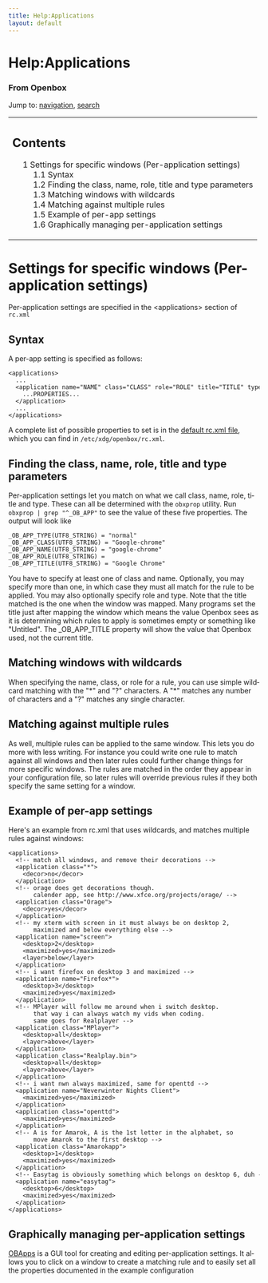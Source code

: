 ```yaml
---
title: Help:Applications
layout: default
---
```

<a name="top" id="top"></a>
<h1 class="firstHeading">Help:Applications</h1>
<div id="bodyContent">
<h3 id="siteSub">From Openbox</h3>
<div id="contentSub"></div>
<div id="jump-to-nav">Jump to: <a href="#column-one">navigation</a>, <a href="#searchInput">search</a></div>
<div id="mw-content-text" lang="en" dir="ltr" class="mw-content-ltr"><table id="toc" class="toc"><tr><td><div id="toctitle"><h2>Contents</h2></div>
<ul>
<li class="toclevel-1 tocsection-1"><a href="#Settings_for_specific_windows_.28Per-application_settings.29"><span class="tocnumber">1</span> <span class="toctext">Settings for specific windows (Per-application settings)</span></a>
<ul>
<li class="toclevel-2 tocsection-2"><a href="#Syntax"><span class="tocnumber">1.1</span> <span class="toctext">Syntax</span></a></li>
<li class="toclevel-2 tocsection-3"><a href="#Finding_the_class.2C_name.2C_role.2C_title_and_type_parameters"><span class="tocnumber">1.2</span> <span class="toctext">Finding the class, name, role, title and type parameters</span></a></li>
<li class="toclevel-2 tocsection-4"><a href="#Matching_windows_with_wildcards"><span class="tocnumber">1.3</span> <span class="toctext">Matching windows with wildcards</span></a></li>
<li class="toclevel-2 tocsection-5"><a href="#Matching_against_multiple_rules"><span class="tocnumber">1.4</span> <span class="toctext">Matching against multiple rules</span></a></li>
<li class="toclevel-2 tocsection-6"><a href="#Example_of_per-app_settings"><span class="tocnumber">1.5</span> <span class="toctext">Example of per-app settings</span></a></li>
<li class="toclevel-2 tocsection-7"><a href="#Graphically_managing_per-application_settings"><span class="tocnumber">1.6</span> <span class="toctext">Graphically managing per-application settings</span></a></li>
</ul>
</li>
</ul>
</td></tr></table>
<h1> <span class="mw-headline" id="Settings_for_specific_windows_.28Per-application_settings.29"> Settings for specific windows (Per-application settings) </span></h1>
<p>Per-application settings are specified in the &lt;applications&gt; section of <code>rc.xml</code>
</p>
<h2> <span class="mw-headline" id="Syntax"> Syntax </span></h2>
<p>A per-app setting is specified as follows:
</p>
<code><pre>
&lt;applications&gt;
  ...
  &lt;application name=&quot;NAME&quot; class=&quot;CLASS&quot; role=&quot;ROLE&quot; title=&quot;TITLE&quot; type=&quot;TYPE&quot;&gt;
    ...PROPERTIES...
  &lt;/application&gt;
  ...
&lt;/applications&gt;
</pre></code>
<p>A complete list of possible properties to set is in the <a rel="nofollow" class="external text" href="http://git.icculus.org/?p=mikachu/openbox.git;a=blob_plain;f=data/rc.xml;hb=master">default rc.xml file</a>, which you can find in <code>/etc/xdg/openbox/rc.xml</code>.
</p>
<h2> <span class="mw-headline" id="Finding_the_class.2C_name.2C_role.2C_title_and_type_parameters"> Finding the class, name, role, title and type parameters </span></h2>
<p>Per-application settings let you match on what we call class, name, role, title and type. These can all be determined with the <code>obxprop</code> utility.  Run <code>obxprop | grep "^_OB_APP"</code> to see the value of these five properties. The output will look like
</p>
<code><pre>_OB_APP_TYPE(UTF8_STRING) = &quot;normal&quot;
_OB_APP_CLASS(UTF8_STRING) = &quot;Google-chrome&quot;
_OB_APP_NAME(UTF8_STRING) = &quot;google-chrome&quot;
_OB_APP_ROLE(UTF8_STRING) = 
_OB_APP_TITLE(UTF8_STRING) = &quot;Google Chrome&quot;
</pre></code>
<p>You have to specify at least one of class and name. Optionally, you may specify more than one, in which case they must all match for the rule to be applied. You may also optionally specify role and type. Note that the title matched is the one when the window was mapped. Many programs set the title just after mapping the window which means the value Openbox sees as it is determining which rules to apply is sometimes empty or something like "Untitled". The _OB_APP_TITLE property will show the value that Openbox used, not the current title.
</p>
<h2> <span class="mw-headline" id="Matching_windows_with_wildcards"> Matching windows with wildcards </span></h2>
<p>When specifying the name, class, or role for a rule, you can use simple wildcard matching with the "*" and "?" characters. A "*" matches any number of characters and a "?" matches any single character.
</p>
<h2> <span class="mw-headline" id="Matching_against_multiple_rules"> Matching against multiple rules </span></h2>
<p>As well, multiple rules can be applied to the same window.  This lets you do more with less writing.  For instance you could write one rule to match against all windows and then later rules could further change things for more specific windows.  The rules are matched in the order they appear in your configuration file, so later rules will override previous rules if they both specify the same setting for a window.
</p>
<h2> <span class="mw-headline" id="Example_of_per-app_settings"> Example of per-app settings </span></h2>
<p>Here's an example from rc.xml that uses wildcards, and matches multiple rules against windows:
</p>
<code><pre>
&lt;applications&gt;
  &lt;!-- match all windows, and remove their decorations --&gt;
  &lt;application class=&quot;*&quot;&gt;
    &lt;decor&gt;no&lt;/decor&gt;
  &lt;/application&gt;
  &lt;!-- orage does get decorations though.
       calender app, see http://www.xfce.org/projects/orage/ --&gt;
  &lt;application class=&quot;Orage&quot;&gt;
    &lt;decor&gt;yes&lt;/decor&gt;
  &lt;/application&gt;
  &lt;!-- my xterm with screen in it must always be on desktop 2,
       maximized and below everything else --&gt;
  &lt;application name=&quot;screen&quot;&gt;
    &lt;desktop&gt;2&lt;/desktop&gt;
    &lt;maximized&gt;yes&lt;/maximized&gt;
    &lt;layer&gt;below&lt;/layer&gt;
  &lt;/application&gt;
  &lt;!-- i want firefox on desktop 3 and maximized --&gt;
  &lt;application name=&quot;Firefox*&quot;&gt;
    &lt;desktop&gt;3&lt;/desktop&gt;
    &lt;maximized&gt;yes&lt;/maximized&gt;
  &lt;/application&gt;
  &lt;!-- MPlayer will follow me around when i switch desktop.
       that way i can always watch my vids when coding.
       same goes for Realplayer --&gt;
  &lt;application class=&quot;MPlayer&quot;&gt;
    &lt;desktop&gt;all&lt;/desktop&gt;
    &lt;layer&gt;above&lt;/layer&gt;
  &lt;/application&gt;
  &lt;application class=&quot;Realplay.bin&quot;&gt;
    &lt;desktop&gt;all&lt;/desktop&gt;
    &lt;layer&gt;above&lt;/layer&gt;
  &lt;/application&gt;
  &lt;!-- i want nwn always maximized, same for openttd --&gt;
  &lt;application name=&quot;Neverwinter Nights Client&quot;&gt;
    &lt;maximized&gt;yes&lt;/maximized&gt;
  &lt;/application&gt;
  &lt;application class=&quot;openttd&quot;&gt;
    &lt;maximized&gt;yes&lt;/maximized&gt;
  &lt;/application&gt;
  &lt;!-- A is for Amarok, A is the 1st letter in the alphabet, so
       move Amarok to the first desktop --&gt;
  &lt;application class=&quot;Amarokapp&quot;&gt;
    &lt;desktop&gt;1&lt;/desktop&gt;
    &lt;maximized&gt;yes&lt;/maximized&gt;
  &lt;/application&gt;
  &lt;!-- Easytag is obviously something which belongs on desktop 6, duh --&gt;
  &lt;application name=&quot;easytag&quot;&gt;
    &lt;desktop&gt;6&lt;/desktop&gt;
    &lt;maximized&gt;yes&lt;/maximized&gt;
  &lt;/application&gt;
&lt;/applications&gt;
</pre></code>
<h2> <span class="mw-headline" id="Graphically_managing_per-application_settings"> Graphically managing per-application settings </span></h2>
<p><a rel="nofollow" class="external text" href="http://sourceforge.net/projects/obapps/">OBApps</a> is a GUI tool for creating and editing per-application settings. It allows you to click on a window to create a matching rule and to easily set all the properties documented in the example configuration
</p>
</div>
